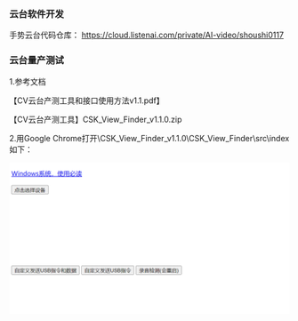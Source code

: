 ### 云台软件开发
手势云台代码仓库：
https://cloud.listenai.com/private/AI-video/shoushi0117  


### 云台量产测试

1.参考文档

【CV云台产测工具和接口使用方法v1.1.pdf】

【CV云台产测工具】CSK_View_Finder_v1.1.0.zip

2.用Google Chrome打开\CSK_View_Finder_v1.1.0\CSK_View_Finder\src\index 如下：

![image-20220322192052448](files\sit07.png)

